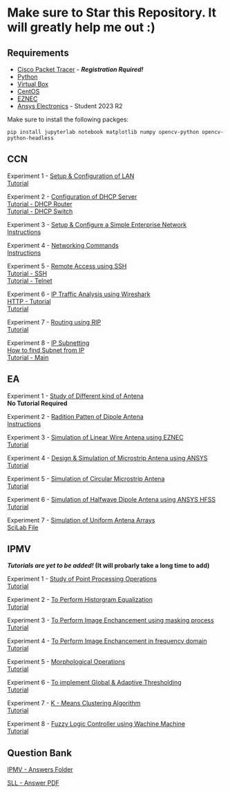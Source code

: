 # Make sure to Star this Repository. It will greatly help me out :)

## Requirements

-  [Cisco Packet Tracer](https://skillsforall.com/resources/lab-downloads) - ***Registration Rquired!*** </br>
-  [Python](https://www.python.org/downloads/)</br>
-  [Virtual Box](https://www.virtualbox.org/wiki/Downloads)</br>
-  [CentOS](https://centos.excellmedia.net/7.9.2009/isos/x86_64/CentOS-7-x86_64-Everything-2009.iso)</br>
-  [EZNEC](https://eznec.com/v7download/pro2+download.php)</br>
-  [Ansys Electronics](https://www.ansys.com/academic/students/ansys-electronics-desktop-student) - Student 2023 R2

Make sure to install the following packges:</br>
```
pip install jupyterlab notebook matplotlib numpy opencv-python opencv-python-headless
```

## CCN

Experiment 1 - [Setup & Configuration of LAN](/CCN/Exp-01/)  
[Tutorial](https://www.youtube.com/watch?v=AlR-zK2VaMM)

Experiment 2 - [Configuration of DHCP Server](/CCN/Exp-02/)  
[Tutorial - DHCP Router](https://www.youtube.com/watch?v=DsL_JEdMPXg)  
[Tutorial - DHCP Switch](https://youtu.be/pkjRP5bdkTU?si=C4DURGCgbY_Gyrs9)

Experiment 3 - [Setup & Configure a Simple Enterprise Network](/CCN/Exp-03/)  
[Instructions](/CCN/Exp%20-%2003/CCN%20-%203.pdf)  

Experiment 4 - [Networking Commands](/CCN/Exp-04/)  
[Instructions](/CCN/Exp%20-%2004/commands.txt)  

Experiment 5 - [Remote Access using SSH](/CCN/Exp-05/)  
[Tutorial - SSH](https://www.youtube.com/watch?v=KV2_ySUyYK0)  
[Tutorial - Telnet](https://youtu.be/7z3G86vGaow?si=WuaxVqjpQ5STEQNA)

Experiment 6 - [IP Traffic Analysis using Wireshark](/CCN/Exp-06/)</br>
[HTTP - Tutorial](/CCN/Exp%20-%2006/http-wireshark.mp4)  </br>
[Tutorial](https://www.youtube.com/watch?v=zWoHJ3oGRGY)  

Experiment 7 - [Routing using RIP](/CCN/Exp-07/)  
[Tutorial](https://www.youtube.com/watch?v=LuVQDjwuvjo)  

Experiment 8 - [IP Subnetting](/CCN/Exp-08/)  </br>
[How to find Subnet from IP](https://youtu.be/EZTQ61njgKI?si=_MD1i_jFao2d8z6z)</br>
[Tutorial - Main](https://youtu.be/3f9z-upxqW4?si=7KDrX7alBaknu-LH)  

## EA

Experiment 1 - [Study of Different kind of Antena](/EA/Exp-01/)  
**No Tutorial Required**

Experiment 2 - [Radition Patten of Dipole Antena](/EA/Exp-02/)  
[Instructions](/EA/Exp-02/instructions.txt)  

Experiment 3 - [Simulation of Linear Wire Antena using EZNEC](/EA/Exp-03/)  
[Tutorial](/EA/Exp-03/EA-3.mp4)  

Experiment 4 - [Design & Simulation of Microstrip Antena using ANSYS](/EA/Exp-04/)  
[Tutorial](https://youtu.be/LfhH-qs1E4I?si=LhtQkLNxgcVwynf_)  

Experiment 5 - [Simulation of Circular Microstrip Antena](/EA/Exp-05/)  
[Tutorial](https://www.youtube.com/watch?v=uk3kX0YshDY)  

Experiment 6 - [Simulation of Halfwave Dipole Antena using ANSYS HFSS](/EA/Exp-06/)  
[Tutorial](https://www.youtube.com/watch?v=w2zZY6IJHr8)  

Experiment 7 - [Simulation of Uniform Antena Arrays](/EA/Exp-07/)  
[SciLab File](/EA/Exp-07/7.sci)  

## IPMV
***Tutorials are yet to be added!* (It will probarly take a long time to add)**

Experiment 1 - [Study of Point Processing Operations](/IPMV/Exp-01/)  
[Tutorial]()  

Experiment 2 - [To Perform Historgram Equalization](/IPMV/Exp-02/)  
[Tutorial]()  

Experiment 3 - [To Perform Image Enchancement using masking process](/IPMV/Exp-03/)  
[Tutorial]()  

Experiment 4 - [To Perform Image Enchancement in frequency domain](/IPMV/Exp-04/)  
[Tutorial]()  

Experiment 5 - [Morphological Operations](/IPMV/Exp-05/)  
[Tutorial]()  

Experiment 6 - [To implement Global & Adaptive Thresholding](/IPMV/Exp-06/)  
[Tutorial]()  

Experiment 7 - [K - Means Clustering Algorithm](/IPMV/Exp-07/)  
[Tutorial]()  

Experiment 8 - [Fuzzy Logic Controller using Wachine Machine](/IPMV/Exp-08/)  
[Tutorial]()  

## Question Bank

[IPMV - Answers Folder](/IPMV/Question_Bank/Answers/)

[SLL - Answer PDF](/SLL/Question_Bank/SLL%20-%20QB.pdf)

